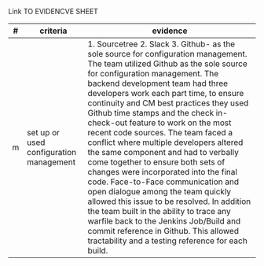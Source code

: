 Link TO EVIDENCVE SHEET

|#|criteria|evidence|
|-------|---------------|------------------|
|m|set up or used configuration management |1. Sourcetree  2. Slack 3. Github- as the sole source for configuration management. The team utilized Github as the sole source for configuration management. The backend development team had three developers work each part time, to ensure continuity and CM best practices they used Github time stamps and the check in-check-out feature to work on the most recent code sources.  The team faced a conflict where multiple developers altered the same component and had to verbally come together to ensure both sets of changes were incorporated into the final code. Face-to-Face communication and open dialogue among the team quickly allowed this issue to be resolved. In addition the team built in the ability to trace any warfile back to the Jenkins Job/Build and commit reference in Github.  This allowed tractability and a testing reference for each build. | 
